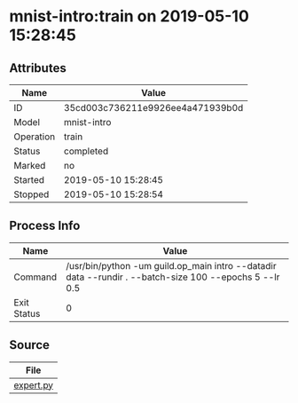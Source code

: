 # mnist-intro:train on 2019-05-10 15:28:45

## Attributes

| Name      | Value             |
| -         | -                 |
| ID        | 35cd003c736211e9926ee4a471939b0d      |
| Model     | mnist-intro   |
| Operation | train |
| Status    | completed  |
| Marked    | no  |
| Started   | 2019-05-10 15:28:45 |
| Stopped   | 2019-05-10 15:28:54 |


## Process Info

| Name      | Value             |
| -         | -                 |
| Command     | /usr/bin/python -um guild.op_main intro --datadir data --rundir . --batch-size 100 --epochs 5 --lr 0.5     |
| Exit Status | 0 |


## Source

| File |
| ---- |
| [expert.py](.guild/source/expert.py) |